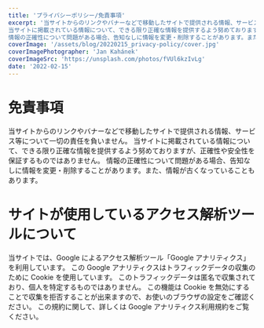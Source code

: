 ```yaml
---
title: 'プライバシーポリシー/免責事項'
excerpt: '当サイトからのリンクやバナーなどで移動したサイトで提供される情報、サービス等について一切の責任を負いません。
当サイトに掲載されている情報について、できる限り正確な情報を提供するよう努めておりますが、正確性や安全性を保証するものではありません。
情報の正確性について問題がある場合、告知なしに情報を変更・削除することがあります。また、情報が古くなっていることもあります。'
coverImage: '/assets/blog/20220215_privacy-policy/cover.jpg'
coverImagePhotographer: 'Jan Kahánek'
coverImageSrc: 'https://unsplash.com/photos/fVUl6kzIvLg'
date: '2022-02-15'
---
```


# 免責事項

当サイトからのリンクやバナーなどで移動したサイトで提供される情報、サービス等について一切の責任を負いません。
当サイトに掲載されている情報について、できる限り正確な情報を提供するよう努めておりますが、正確性や安全性を保証するものではありません。
情報の正確性について問題がある場合、告知なしに情報を変更・削除することがあります。また、情報が古くなっていることもあります。

# サイトが使用しているアクセス解析ツールについて

当サイトでは、Google によるアクセス解析ツール「Google アナリティクス」を利用しています。
この Google アナリティクスはトラフィックデータの収集のために Cookie を使用しています。
このトラフィックデータは匿名で収集されており、個人を特定するものではありません。
この機能は Cookie を無効にすることで収集を拒否することが出来ますので、お使いのブラウザの設定をご確認ください。
この規約に関して、詳しくは Google アナリティクス利用規約をご覧ください。

